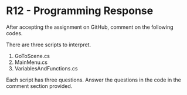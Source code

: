 # R12 - Programming Response

After accepting the assignment on GitHub, comment on the following codes. 

There are three scripts to interpret. 
1. GoToScene.cs
2. MainMenu.cs
3. VariablesAndFunctions.cs

Each script has three questions.  Answer the questions in the code in the comment section provided. 
